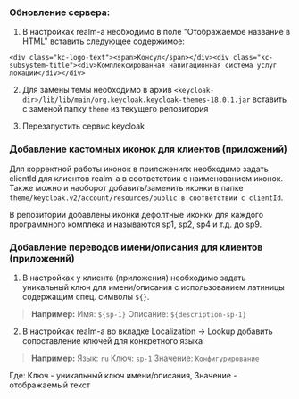 
### Обновление сервера:

1. В настройках realm-а необходимо в поле "Отображаемое название в HTML" вставить следующее содержимое:

``<div class="kc-logo-text"><span>Консул</span></div><div class="kc-subsystem-title"><div>Комплексированная навигационная система услуг локации</div></div> ``

2. Для замены темы необходимо в архив ``<keycloak-dir>/lib/lib/main/org.keycloak.keycloak-themes-18.0.1.jar`` вставить с заменой папку ``theme`` из текущего репозитория

3. Перезапустить сервис keycloak

### Добавление кастомных иконок для клиентов (приложений)

Для корректной работы иконок в приложениях необходимо задать clientId для клиентов realm-a в соответствии с наименованием иконок. Также можно и наоборот добавить/заменить иконки в папке ``theme/keycloak.v2/account/resources/public в соответствии с clientId``.

В репозитории добавлены иконки дефолтные иконки для каждого программного комплека и называются sp1, sp2, sp4 и т.д. до sp9.

### Добавление переводов имени/описания для клиентов (приложений)

1. В настройках у клиента (приложения) необходимо задать уникальный ключ для имени/описания с использованием латиницы содержащим спец. символы ``${}``.

> **Например:**
> Имя: ``${sp-1}``
> Описание: ``${description-sp-1}``

2. В настройках realm-a во вкладке Localization -> Lookup добавить сопоставление ключей для конкретного языка

> **Например:**
> Язык: ``ru``
> Ключ: ``sp-1``
> Значение: ``Конфигурирование``

Где:
Ключ - уникальный ключ имени/описания,
Значение - отображаемый текст
